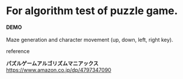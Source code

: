 # For algorithm test of puzzle game.

**DEMO**  
[]()  
Maze generation and character movement (up, down, left, right key).  

reference  

**パズルゲームアルゴリズムマニアックス**  
https://www.amazon.co.jp/dp/4797347090  

